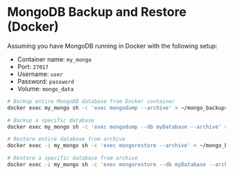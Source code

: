 # MongoDB Backup and Restore (Docker)

Assuming you have MongoDB running in Docker with the following setup:

- Container name: `my_mongo`
- Port: `27017`
- Username: `user`
- Password: `password`
- Volume: `mongo_data`

```bash
# Backup entire MongoDB database from Docker container
docker exec my_mongo sh -c 'exec mongodump --archive' > ~/mongo_backups/mydb_backup.archive
```

```bash
# Backup a specific database
docker exec my_mongo sh -c 'exec mongodump --db myDatabase --archive' > ~/mongo_backups/myDatabase_backup.archive
```

```bash
# Restore entire database from archive
docker exec -i my_mongo sh -c 'exec mongorestore --archive' < ~/mongo_backups/mydb_backup.archive
```

```bash
# Restore a specific database from archive
docker exec -i my_mongo sh -c 'exec mongorestore --db myDatabase --archive' < ~/mongo_backups/myDatabase_backup.archive
```
